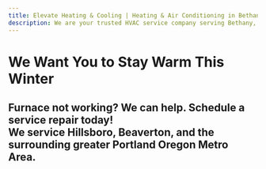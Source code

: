 ```yaml
---
title: Elevate Heating & Cooling | Heating & Air Conditioning in Bethany, OR
description: We are your trusted HVAC service company serving Bethany, Hillsboro, Beaverton, OR and surrounding areas. Call us today to schedule.
---
```


# We Want You to Stay Warm This Winter 

## Furnace not working? We can help. Schedule a service repair today! <br>We service Hillsboro, Beaverton, and the surrounding greater Portland Oregon Metro Area.